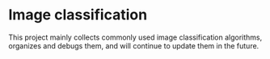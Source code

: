 # Image classification
This project mainly collects commonly used image classification algorithms, organizes and debugs them, and will continue to update them in the future.
<!---
DlmuX/DlmuX is a ✨ special ✨ repository because its `README.md` (this file) appears on your GitHub profile.
You can click the Preview link to take a look at your changes.
--->
